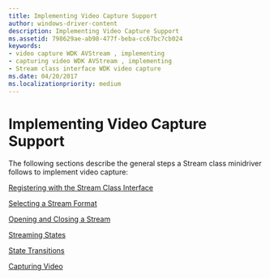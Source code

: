 ```yaml
---
title: Implementing Video Capture Support
author: windows-driver-content
description: Implementing Video Capture Support
ms.assetid: 798629ae-ab98-477f-beba-cc67bc7cb024
keywords:
- video capture WDK AVStream , implementing
- capturing video WDK AVStream , implementing
- Stream class interface WDK video capture
ms.date: 04/20/2017
ms.localizationpriority: medium
---
```


# Implementing Video Capture Support


The following sections describe the general steps a Stream class minidriver follows to implement video capture:

[Registering with the Stream Class Interface](registering-with-the-stream-class-interface.md)

[Selecting a Stream Format](selecting-a-stream-format.md)

[Opening and Closing a Stream](opening-and-closing-a-stream.md)

[Streaming States](streaming-states.md)

[State Transitions](state-transitions.md)

[Capturing Video](capturing-video.md)

 

 




